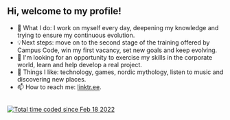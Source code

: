 <h2>Hi, welcome to my profile!</h2>

- 📖 What I do: I work on myself every day, deepening my knowledge and trying to ensure my continuous evolution.
- 💡Next steps: move on to the second stage of the training offered by Campus Code, win my first vacancy, set new goals and keep evolving.
- 🤝 I'm looking for an opportunity to exercise my skills in the corporate world, learn and help develop a real project.
- 📜 Things I like: technology, games, nordic mythology, listen to music and discovering new places.
- 📫 How to reach me: [linktr.ee](https://linktr.ee/Jhonny_Toledo).

##

<div align="left">
  <a href="https://wakatime.com/@00f993aa-e30a-408c-9821-b9197f197a31"><img src="https://wakatime.com/badge/user/00f993aa-e30a-408c-9821-b9197f197a31.svg" alt="Total time coded since Feb 18 2022" /></a>
</div>
